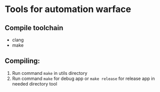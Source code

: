 # Tools for automation warface

## Compile toolchain

- clang
- make

## Compiling:

1. Run command `make` in utils directory
2. Run command `make` for debug app or `make release` for release app in needed directory tool
